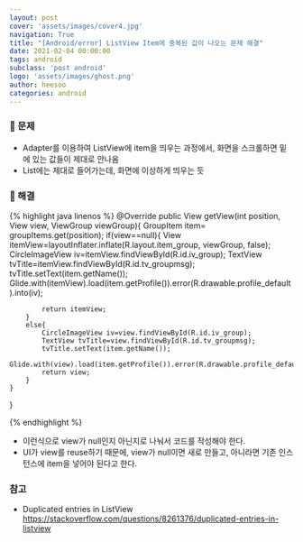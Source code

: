 ```yaml
---
layout: post
cover: 'assets/images/cover4.jpg'
navigation: True
title: "[Android/error] ListView Item에 중복된 값이 나오는 문제 해결"
date: 2021-02-04 00:00:00
tags: android
subclass: 'post android'
logo: 'assets/images/ghost.png'
author: heesoo
categories: android
---
```



### 🤦‍ 문제
- Adapter를 이용하여 ListView에 item을 띄우는 과정에서, 화면을 스크롤하면 밑에 있는 값들이 제대로 안나옴
- List에는 제대로 들어가는데, 화면에 이상하게 띄우는 듯


### 💃 해결

{% highlight java linenos %}
 @Override
    public View getView(int position, View view, ViewGroup viewGroup){
        GroupItem item= groupItems.get(position);
        if(view==null){
            View itemView=layoutInflater.inflate(R.layout.item_group, viewGroup, false);
            CircleImageView iv=itemView.findViewById(R.id.iv_group);
            TextView tvTitle=itemView.findViewById(R.id.tv_groupmsg);
            tvTitle.setText(item.getName());
            Glide.with(itemView).load(item.getProfile()).error(R.drawable.profile_default).into(iv);

            return itemView;
        }
        else{
            CircleImageView iv=view.findViewById(R.id.iv_group);
            TextView tvTitle=view.findViewById(R.id.tv_groupmsg);
            tvTitle.setText(item.getName());
            Glide.with(view).load(item.getProfile()).error(R.drawable.profile_default).into(iv);
            return view;
        }
    }
}

{% endhighlight %}

- 이런식으로 view가 null인지 아닌지로 나눠서 코드를 작성해야 한다.
- UI가 view를 reuse하기 때문에, view가 null이면 새로 만들고, 아니라면 기존 인스턴스에 item을 넣어야 된다고 한다.
  
### 참고
- Duplicated entries in ListView <https://stackoverflow.com/questions/8261376/duplicated-entries-in-listview>